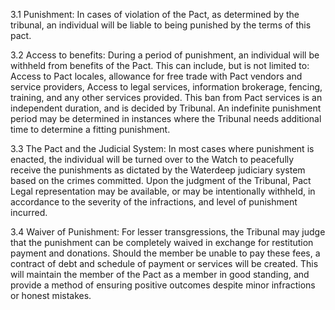 3.1 Punishment: In cases of violation of the Pact, as determined by the tribunal, an individual will be liable to being punished by the terms of this pact.

3.2 Access to benefits: During a period of punishment, an individual will be withheld from benefits of the Pact. This can include, but is not limited to: Access to Pact locales, allowance for free trade with Pact vendors and service providers, Access to legal services, information brokerage, fencing, training, and any other services provided. This ban from Pact services is an independent duration, and is decided by Tribunal. An indefinite punishment period may be determined in instances where the Tribunal needs additional time to determine a fitting punishment.

3.3 The Pact and the Judicial System: In most cases where punishment is enacted, the individual will be turned over to the Watch to peacefully receive the punishments as dictated by the Waterdeep judiciary system based on the crimes committed. Upon the judgment of the Tribunal, Pact Legal representation may be available, or may be intentionally withheld, in accordance to the severity of the infractions, and level of punishment incurred.

3.4 Waiver of Punishment: For lesser transgressions, the Tribunal may judge that the punishment can be completely waived in exchange for restitution payment and donations. Should the member be unable to pay these fees, a contract of debt and schedule of payment or services will be created. This will maintain the member of the Pact as a member in good standing, and provide a method of ensuring positive outcomes despite minor infractions or honest mistakes.
